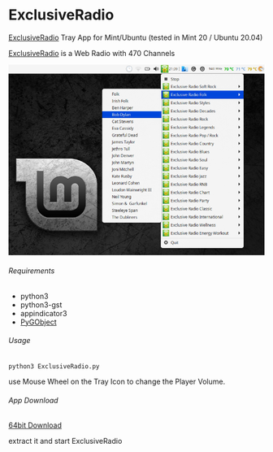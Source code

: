 # ExclusiveRadio
[ExclusiveRadio](https://exclusive.radio/) Tray App for Mint/Ubuntu (tested in Mint 20 / Ubuntu 20.04)

[ExclusiveRadio](https://exclusive.radio/) is a Web Radio with 470 Channels

![alt text](https://github.com/Axel-Erfurt/ExclusiveRadio/blob/master/er_screenshot.png)

###### Requirements ######

- python3
- python3-gst
- appindicator3
- [PyGObject](https://pygobject.readthedocs.io/en/latest/getting_started.html#ubuntu-getting-started)

###### Usage ######

`python3 ExclusiveRadio.py`

use Mouse Wheel on the Tray Icon to change the Player Volume.

###### App Download ######

[64bit Download](https://www.dropbox.com/s/pcyi70cntj34b7i/ExclusiveRadio64.tar.gz?dl=1)
 
 extract it and start ExclusiveRadio
